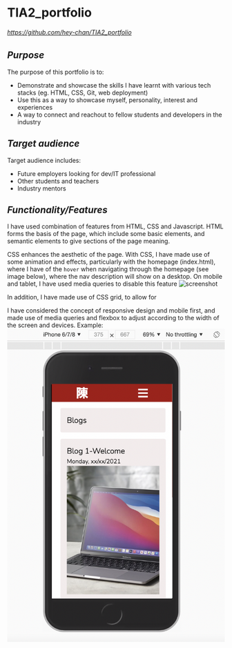 # TIA2_portfolio

###### https://github.com/hey-chan/TIA2_portfolio


## ***Purpose***
The purpose of this portfolio is to:
- Demonstrate and showcase the skills I have learnt with various tech stacks (eg. HTML, CSS, Git, web deployment)
- Use this as a way to showcase myself, personality, interest and experiences
- A way to connect and reachout to fellow students and developers in the industry

## ***Target audience***

Target audience includes:
- Future employers looking for dev/IT professional
- Other students and teachers
- Industry mentors

## ***Functionality/Features***
I have used combination of features from HTML, CSS and Javascript. HTML forms the basis of the page, which include some basic elements, and semantic elements to give sections of the page meaning.

CSS enhances the aesthetic of the page. With CSS, I have made use of some animation and effects, particularly with the homepage (index.html), where I have of the `hover` when navigating through the homepage (see image below), where the nav description will show on a desktop. On mobile and tablet, I have used media queries to disable this feature
![screenshot](docs/indexhtml.png)

In addition, I have made use of CSS grid, to allow for 

I have considered the concept of responsive design and mobile first, and made use of media queries and flexbox to adjust according to the width of the screen and devices. Example:
![screenshot-mobile](docs/mobileview.png)

